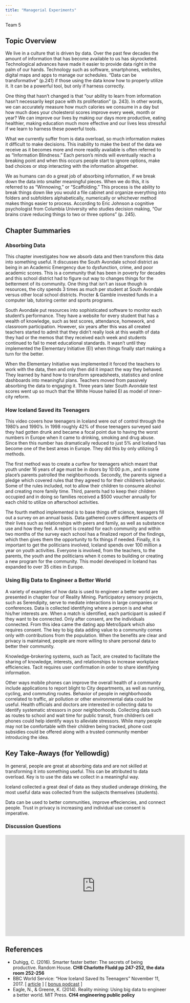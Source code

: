 ```yaml
---
title: "Managerial Experiments"
---
```


Team 5

## Topic Overview
We live in a culture that is driven by data. Over the past few decades the amount of information that has become available to us has skyrocketed. Technological advances have made it easier to provide data right in the palm of our hands. Technology such as software, smartphones, websites, digital maps and apps to manage our schedules. “Data can be transformative” (p.241) if those using the data know how to properly utilize it. It can be a powerful tool, but only if harness correctly.

One thing that hasn’t changed is that “our ability to learn from information hasn’t necessarily kept pace with its proliferation” (p. 243). In other words, we can accurately measure how much calories we consume in a day but how much does your cholesterol scores improve every week, month or year? We can improve our lives by making our days more productive, eating healthier, making education much more effective and our lives less stressful if we learn to harness these powerful tools.

What we currently suffer from is data overload, so much information makes it difficult to make decisions. This inability to make the best of the data we receive as it becomes more and more readily available is often referred to as “Information Blindness.” Each person’s minds will eventually reach a breaking point and when this occurs people start to ignore options, make bad choices or stop interacting with the information altogether.

We as humans can do a great job of absorbing information, if we break down the data into smaller meaningful pieces. When we do this, it is referred to as “Winnowing,” or “Scaffolding.” This process is the ability to break things down like you would a file cabinet and organize everything into folders and subfolders alphabetically, numerically or whichever method makes things easier to process. According to Eric Johnson a cognitive psychologist from Columbia University who studies decision making, “Our brains crave reducing things to two or three options” (p. 245).


## Chapter Summaries

### Absorbing Data
This chapter investigates how we absorb data and then transform this data into something useful. It discusses the South Avondale school district as being in an Academic Emergency due to dysfunction, crime, and poor academic scores. This is a community that has been in poverty for decades and this school district had to figure out way to changes things for the betterment of its community. One thing that isn’t an issue though is resources, the city spends 3 times as much per student at South Avondale versus other local school districts. Procter & Gamble invested funds in a computer lab, tutoring center and sports programs.

South Avondale put resources into sophisticated software to monitor each student’s performance. They have a website for every student that has a wealth of knowledge, such as test scores, attendance, homework, and classroom participation. However, six years after this was all created teachers started to admit that they didn’t really look at this wealth of data they had or the memos that they received each week and students continued to fail to meet educational standards. It wasn’t until they implemented the Elementary Initiative (EI) when things finally start making a turn for the better.

When the Elementary Initiative was implemented it forced the teachers to work with the data, then and only then did it impact the way they behaved. They learned by hand how to transform spreadsheets, statistics and online dashboards into meaningful plans. Teachers moved from passively absorbing the data to engaging it. Three years later South Avondale test scores went up so much that the White House hailed EI as model of inner-city reform.


### How Iceland Saved its Teenagers
This video covers how teenagers in Iceland were out of control through the 1980’s and 1990’s. In 1998 roughly 42% of those teenagers surveyed said they had gotten drunk and became a focal point due to having the worst numbers in Europe when it came to drinking, smoking and drug abuse. Since then this number has dramatically reduced to just 5% and Iceland has become one of the best areas in Europe. They did this by only utilizing 5 methods.

The first method was to create a curfew for teenagers which meant that youth under 16 years of age must be in doors by 10:00 p.m., and in some place’s parents patrolled the neighborhoods. Secondly, the parents signed a pledge which covered rules that they agreed to for their children’s behavior. Some of the rules included, not to allow their children to consume alcohol and creating more family time. Third, parents had to keep their children occupied and in doing so families received a $500 voucher annually for each child to utilize on afterschool activities. 

The fourth method implemented is to base things off science, teenagers fill out a survey on an annual basis. Data gathered covers different aspects of their lives such as relationships with peers and family, as well as substance use and how they feel. A report is created for each community and within two months of the survey each school has a finalized report of the findings, which then gives them the opportunity to fix things if needed. Finally, it is important to get the politicians involved, Iceland spends over 100 million a year on youth activities. Everyone is involved, from the teachers, to the parents, the youth and the politicians when it comes to building or creating a new program for the community. This model developed in Iceland has expanded to over 35 cities in Europe.


### Using Big Data to Engineer a Better World

A variety of examples of how data is used to engineer a better world are presented in chapter four of Reality Mining.  Participatory sensory projects, such as Serendipity, serve to mediate interactions in large companies or conferences.  Data is collected identifying where a person is and what his/her interests are.  When a match is identified, each participant is asked if they want to be connected.  Only after consent, are the individuals connected.  From this idea came the dating app MetroSpark which also requires consent. The key to big data adding value to a community comes only with contributions from the population.  When the benefits are clear and privacy is maintained, people are more willing to share personal data to better their community.  

Knowledge-brokering systems, such as Tacit, are created to facilitate the sharing of knowledge, interests, and relationships to increase workplace efficiencies. Tacit requires user confirmation in order to share identifying information.  

Other ways mobile phones can improve the overall health of a community include applications to report blight to City departments, as well as running, cycling, and commuting routes.  Behavior of people in neighborhoods correlated to traffic, air pollution or other environmental data could be useful.  Health officials and doctors are interested in collecting data to identify systematic stressors in poor neighborhoods. Collecting data such as routes to school and wait time for public transit, from children’s cell phones could help identify ways to alleviate stressors.  While many people may not be comfortable with their children being tracked, phone cost subsidies could be offered along with a trusted community member introducing the idea.  


## Key Take-Aways (for Yellowdig)

In general, people are great at absorbing data and are not skilled at transforming it into something useful. This can be attributed to data overload. Key is to use the data we collect in a meaningful way.

Iceland collected a great deal of data as they studied underage drinking, the most useful data was collected from the subjects themselves (students). 

Data can be used to better communities, improve effeciencies, and connect people.  Trust in privacy is increasing and individual use consent is imperative.  

### Discussion Questions


<iframe width="560" height="315" src="https://www.youtube.com/embed/cDbD_JSCrNo" frameborder="0" allow="accelerometer; autoplay; encrypted-media; gyroscope; picture-in-picture" allowfullscreen></iframe>


## References

*	Duhigg, C. (2016). Smarter faster better: The secrets of being productive. Random House. **CH8 Charlotte Fludd pp 247-252, the data room 252-256**  
*	BBC World Service: “How Iceland Saved Its Teenagers” November 11, 2017. [ [article](https://www.theatlantic.com/health/archive/2017/01/teens-drugs-iceland/513668/) ] [ [bonus podcast]() ]  
*	Eagle, N., & Greene, K. (2014). Reality mining: Using big data to engineer a better world. MIT Press. **CH4 engineering public policy**  





